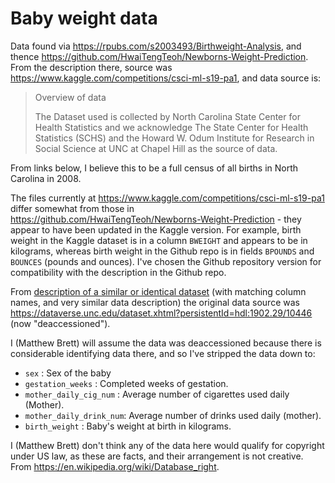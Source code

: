 # Baby weight data

Data found via <https://rpubs.com/s2003493/Birthweight-Analysis>, and thence
<https://github.com/HwaiTengTeoh/Newborns-Weight-Prediction>.  From the
description there, source was
<https://www.kaggle.com/competitions/csci-ml-s19-pa1>, and data source is:

> Overview of data
>
> The Dataset used is collected by North Carolina State Center for Health
Statistics and we acknowledge The State Center for Health Statistics (SCHS)
and the Howard W. Odum Institute for Research in Social Science at UNC at
Chapel Hill as the source of data.

From links below, I believe this to be a full census of all births in North
Carolina in 2008.

The files currently at <https://www.kaggle.com/competitions/csci-ml-s19-pa1>
differ somewhat from those in
<https://github.com/HwaiTengTeoh/Newborns-Weight-Prediction> - they appear to
have been updated in the Kaggle version.  For example, birth weight in the
Kaggle dataset is in a column `BWEIGHT` and appears to be in kilograms, whereas
birth weight in the Github repo is in fields `BPOUNDS` and `BOUNCES` (pounds
and ounces).  I've chosen the Github repository version for compatibility with
the description in the Github repo.

From [description of a similar or identical
dataset](https://gist.github.com/rakeshchada/7e480b2a8fe7ff7e8f16) (with
matching column names, and very similar data description) the original data
source was
<https://dataverse.unc.edu/dataset.xhtml?persistentId=hdl:1902.29/10446> (now
"deaccessioned").

I (Matthew Brett) will assume the data was deaccessioned because there is
considerable identifying data there, and so I've stripped the data down to:

* `sex` : Sex of the baby
* `gestation_weeks` : Completed weeks of gestation.
* `mother_daily_cig_num` : Average number of cigarettes used daily (Mother).
* `mother_daily_drink_num`: Average number of drinks used daily (mother).
* `birth_weight` :  Baby's weight at birth in kilograms.

I (Matthew Brett) don't think any of the data here would qualify for copyright
under US law, as these are facts, and their arrangement is not creative. From
<https://en.wikipedia.org/wiki/Database_right>.
